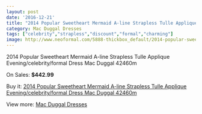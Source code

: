 ```yaml
---
layout: post
date: '2016-12-21'
title: "2014 Popular Sweetheart Mermaid A-line Strapless Tulle Applique Evening/celebrity/formal Dress Mac Duggal 42460m"
category: Mac Duggal Dresses
tags: ["celebrity","strapless","discount","formal","charming"]
image: http://www.neoformal.com/5888-thickbox_default/2014-popular-sweetheart-mermaid-a-line-strapless-tulle-applique-evening-celebrity-formal-dress-mac-duggal-42460m.jpg
---
```

2014 Popular Sweetheart Mermaid A-line Strapless Tulle Applique Evening/celebrity/formal Dress Mac Duggal 42460m

On Sales: **$442.99**
<a href="https://www.neoformal.com/en/mac-duggal-dresses/2150-2014-popular-sweetheart-mermaid-a-line-strapless-tulle-applique-evening-celebrity-formal-dress-mac-duggal-42460m.html"><amp-img layout="responsive" width="600" height="600" src="//www.neoformal.com/5888-thickbox_default/2014-popular-sweetheart-mermaid-a-line-strapless-tulle-applique-evening-celebrity-formal-dress-mac-duggal-42460m.jpg" alt="2014 Popular Sweetheart Mermaid A-line Strapless Tulle Applique Evening/celebrity/formal Dress Mac Duggal 42460m 0" /></a>
<a href="https://www.neoformal.com/en/mac-duggal-dresses/2150-2014-popular-sweetheart-mermaid-a-line-strapless-tulle-applique-evening-celebrity-formal-dress-mac-duggal-42460m.html"><amp-img layout="responsive" width="600" height="600" src="//www.neoformal.com/5889-thickbox_default/2014-popular-sweetheart-mermaid-a-line-strapless-tulle-applique-evening-celebrity-formal-dress-mac-duggal-42460m.jpg" alt="2014 Popular Sweetheart Mermaid A-line Strapless Tulle Applique Evening/celebrity/formal Dress Mac Duggal 42460m 1" /></a>
<a href="https://www.neoformal.com/en/mac-duggal-dresses/2150-2014-popular-sweetheart-mermaid-a-line-strapless-tulle-applique-evening-celebrity-formal-dress-mac-duggal-42460m.html"><amp-img layout="responsive" width="600" height="600" src="//www.neoformal.com/5890-thickbox_default/2014-popular-sweetheart-mermaid-a-line-strapless-tulle-applique-evening-celebrity-formal-dress-mac-duggal-42460m.jpg" alt="2014 Popular Sweetheart Mermaid A-line Strapless Tulle Applique Evening/celebrity/formal Dress Mac Duggal 42460m 2" /></a>

Buy it: [2014 Popular Sweetheart Mermaid A-line Strapless Tulle Applique Evening/celebrity/formal Dress Mac Duggal 42460m](https://www.neoformal.com/en/mac-duggal-dresses/2150-2014-popular-sweetheart-mermaid-a-line-strapless-tulle-applique-evening-celebrity-formal-dress-mac-duggal-42460m.html "2014 Popular Sweetheart Mermaid A-line Strapless Tulle Applique Evening/celebrity/formal Dress Mac Duggal 42460m")

View more: [Mac Duggal Dresses](https://www.neoformal.com/en/18-mac-duggal-dresses "Mac Duggal Dresses")